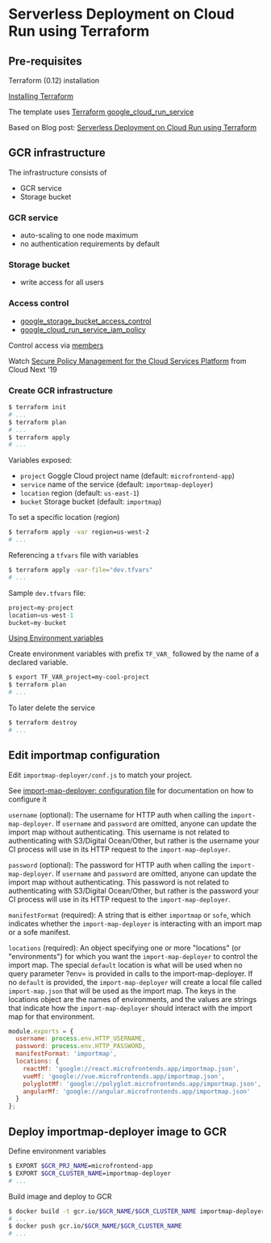 # Serverless Deployment on Cloud Run using Terraform

## Pre-requisites

Terraform (0.12) installation

[Installing Terraform](https://learn.hashicorp.com/terraform/getting-started/install.html)

The template uses [Terraform google_cloud_run_service](https://www.terraform.io/docs/providers/google/r/cloud_run_service.html)

Based on Blog post: [Serverless Deployment on Cloud Run using Terraform](https://medium.com/google-cloud/deploying-docker-images-to-cloud-run-using-terraform-ee8ae4ecb72e)

## GCR infrastructure

The infrastructure consists of

- GCR service
- Storage bucket

### GCR service

- auto-scaling to one node maximum
- no authentication requirements by default

### Storage bucket

- write access for all users

### Access control

- [google_storage_bucket_access_control](https://www.terraform.io/docs/providers/google/r/storage_bucket_access_control.html)
- [google_cloud_run_service_iam_policy](https://www.terraform.io/docs/providers/google/r/cloud_run_service_iam.html)

Control access via [members](https://www.terraform.io/docs/providers/google/r/cloud_run_service_iam.html#member-members)

Watch [Secure Policy Management for the Cloud Services Platform](https://www.youtube.com/watch?v=3wsiL1zSFqQ) from Cloud Next '19

### Create GCR infrastructure

```sh
$ terraform init
# ...
$ terraform plan
# ...
$ terraform apply
# ...
```

Variables exposed:

- `project` Goggle Cloud project name (default: `microfrontend-app`)
- `service` name of the service (default: `importmap-deployer`)
- `location` region (default: `us-east-1`)
- `bucket` Storage bucket (default: `importmap`)

To set a specific location (region)

```sh
$ terraform apply -var region=us-west-2
# ...
```

Referencing a `tfvars` file with variables

```sh
$ terraform apply -var-file="dev.tfvars"
# ...
```

Sample `dev.tfvars` file:

```tfvars
project=my-project
location=us-west-1
bucket=my-bucket
```

[Using Environment variables](https://www.terraform.io/docs/configuration/variables.html#environment-variables)

Create environment variables with prefix `TF_VAR_` followed by the name of a declared variable.

```sh
$ export TF_VAR_project=my-cool-project
$ terraform plan
# ...
```

To later delete the service

```sh
$ terraform destroy
# ...
```

## Edit importmap configuration

Edit `importmap-deployer/conf.js` to match your project.

See [import-map-deployer: configuration file](https://github.com/single-spa/import-map-deployer#configuration-file) for documentation on how to configure it

`username` (optional): The username for HTTP auth when calling the `import-map-deployer`. If `username` and `password` are omitted, anyone can update the import map without authenticating. This username is not related to authenticating with S3/Digital Ocean/Other, but rather is the username your CI process will use in its HTTP request to the `import-map-deployer`.

`password` (optional): The password for HTTP auth when calling the `import-map-deployer`. If `username` and `password` are omitted, anyone can update the import map without authenticating. This password is not related to authenticating with S3/Digital Ocean/Other, but rather is the password your CI process will use in its HTTP request to the `import-map-deployer`.

`manifestFormat` (required): A string that is either `importmap` or `sofe`, which indicates whether the `import-map-deployer` is interacting with an import map or a sofe manifest.

`locations` (required): An object specifying one or more "locations" (or "environments") for which you want the `import-map-deployer` to control the import map. The special `default` location is what will be used when no query parameter ?env= is provided in calls to the import-map-deployer. 
If no `default` is provided, the `import-map-deployer` will create a local file called `import-map.json` that will be used as the import map. The keys in the locations object are the names of environments, and the values are strings that indicate how the `import-map-deployer` should interact with the import map for that environment. 

```js
module.exports = {
  username: process.env.HTTP_USERNAME,
  password: process.env.HTTP_PASSWORD,
  manifestFormat: 'importmap',
  locations: {
    reactMf: 'google://react.microfrontends.app/importmap.json',
    vueMf: 'google://vue.microfrontends.app/importmap.json',
    polyglotMf: 'google://polyglot.microfrontends.app/importmap.json',
    angularMf: 'google://angular.microfrontends.app/importmap.json'
  }
};
```

## Deploy importmap-deployer image to GCR

Define environment variables

```sh
$ EXPORT $GCR_PRJ_NAME=microfrontend-app
$ EXPORT $GCR_CLUSTER_NAME=importmap-deployer
# ...
```

Build image and deploy to GCR

```sh
$ docker build -t gcr.io/$GCR_NAME/$GCR_CLUSTER_NAME importmap-deployer
# ...
$ docker push gcr.io/$GCR_NAME/$GCR_CLUSTER_NAME
# ...
```
